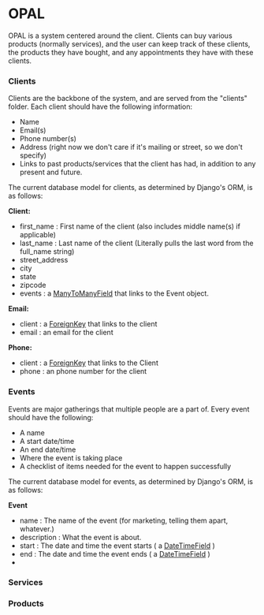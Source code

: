 # OPAL

OPAL is a system centered around the client. Clients can buy various products (normally services), and the user can keep track of these clients, the products they have bought, and any appointments they have with these clients.

### Clients

Clients are the backbone of the system, and are served from the "clients" folder. Each client should have the following information:

 - Name
 - Email(s)
 - Phone number(s)
 - Address (right now we don't care if it's mailing or street, so we don't specify)
 - Links to past products/services that the client has had, in addition to any present and future.

The current database model for clients, as determined by Django's ORM, is as follows:

**Client:**
- first_name : First name of the client (also includes middle name(s) if applicable)
- last_name : Last name of the client (Literally pulls the last word from the full_name string)
- street_address
- city
- state
- zipcode
- events : a [ManyToManyField](https://docs.djangoproject.com/en/1.9/topics/db/models/#many-to-many-relationships) that links to the Event object.
        
**Email:**
- client : a [ForeignKey](https://docs.djangoproject.com/en/1.9/ref/models/fields/#django.db.models.ForeignKey) that links to the client
- email : an email for the client
        
**Phone:**
- client : a [ForeignKey](https://docs.djangoproject.com/en/1.9/ref/models/fields/#django.db.models.ForeignKey) that links to the Client
- phone : an phone number for the client

### Events
Events are major gatherings that multiple people are a part of. Every event should have the following:
- A name
- A start date/time
- An end date/time
- Where the event is taking place
- A checklist of items needed for the event to happen successfully
    
The current database model for events, as determined by Django's ORM, is as follows:

**Event**
- name : The name of the event (for marketing, telling them apart, whatever.)
- description : What the event is about.
- start : The date and time the event starts ( a [DateTimeField](https://docs.djangoproject.com/en/1.9/ref/models/fields/#datetimefield) )
- end : The date and time the event ends ( a [DateTimeField](https://docs.djangoproject.com/en/1.9/ref/models/fields/#datetimefield) )
- 
### Services

### Products
